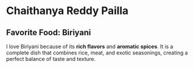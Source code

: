 # Chaithanya Reddy Pailla
## Favorite Food: Biriyani
I love Biriyani because of its **rich flavors** and **aromatic spices**. It is a complete dish that combines rice, meat, and exotic seasonings, creating a perfect balance of taste and texture.